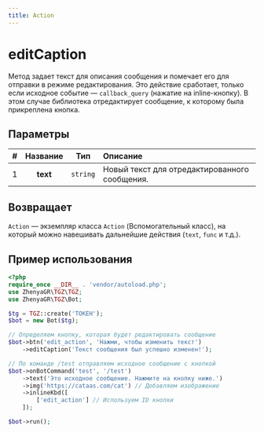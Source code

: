 ```yaml
---
title: Action
---
```


# editCaption
Метод задает текст для описания сообщения и помечает его для отправки в режиме редактирования. Это действие сработает, только если исходное событие — `callback_query` (нажатие на inline-кнопку). В этом случае библиотека отредактирует сообщение, к которому была прикреплена кнопка.

## Параметры
| # | Название |   Тип    | Описание                                      |
|:-:|:--------:|:--------:|:----------------------------------------------|
| 1 | **text** | `string` | Новый текст для отредактированного сообщения. |

## Возвращает
`Action` — экземпляр класса `Action` (Вспомогательный класс), на который можно навешивать дальнейшие действия (`text`, `func` и т.д.).

## Пример использования
```php
<?php
require_once __DIR__ . 'vendor/autoload.php';
use ZhenyaGR\TGZ\TGZ;
use ZhenyaGR\TGZ\Bot;

$tg = TGZ::create('ТОКЕН');
$bot = new Bot($tg);

// Определяем кнопку, которая будет редактировать сообщение
$bot->btn('edit_action', 'Нажми, чтобы изменить текст')
    ->editCaption('Текст сообщения был успешно изменен!');

// По команде /test отправляем исходное сообщение с кнопкой
$bot->onBotCommand('test', '/test')
    ->text('Это исходное сообщение. Нажмите на кнопку ниже.')
    ->img('https://cataas.com/cat') // Добавляем изображение
    ->inlineKbd([
        ['edit_action'] // Используем ID кнопки
    ]);

$bot->run();
```